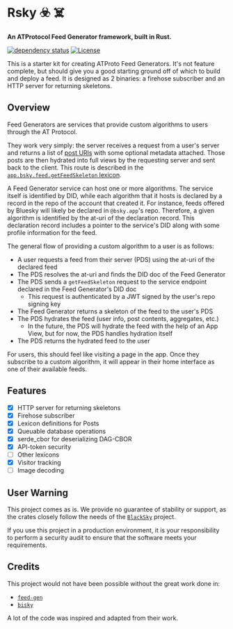 # <h1> Rsky ☣️ ☠️ </h1>

<p><strong>An ATProtocol Feed Generator framework, built in Rust.</strong></p>

[![dependency status](https://deps.rs/repo/github/rudyfraser/rsky/status.svg?style=flat-square)](https://deps.rs/repo/github/rudyfraser/rsky) [![License](https://img.shields.io/badge/License-Apache_2.0-blue.svg)](https://opensource.org/licenses/Apache-2.0)

This is a starter kit for creating ATProto Feed Generators. It's not feature complete, but should give you a good starting ground off of which to build and deploy a feed. It is designed as 2 binaries: a firehose subscriber and an HTTP server for returning skeletons.

## Overview

Feed Generators are services that provide custom algorithms to users through the AT Protocol.

They work very simply: the server receives a request from a user's server and returns a list of [post URIs](https://atproto.com/specs/at-uri-scheme) with some optional metadata attached. Those posts are then hydrated into full views by the requesting server and sent back to the client. This route is described in the [`app.bsky.feed.getFeedSkeleton` lexicon](https://atproto.com/lexicons/app-bsky-feed#appbskyfeedgetfeedskeleton).

A Feed Generator service can host one or more algorithms. The service itself is identified by DID, while each algorithm that it hosts is declared by a record in the repo of the account that created it. For instance, feeds offered by Bluesky will likely be declared in `@bsky.app`'s repo. Therefore, a given algorithm is identified by the at-uri of the declaration record. This declaration record includes a pointer to the service's DID along with some profile information for the feed.

The general flow of providing a custom algorithm to a user is as follows:
- A user requests a feed from their server (PDS) using the at-uri of the declared feed
- The PDS resolves the at-uri and finds the DID doc of the Feed Generator
- The PDS sends a `getFeedSkeleton` request to the service endpoint declared in the Feed Generator's DID doc
  - This request is authenticated by a JWT signed by the user's repo signing key
- The Feed Generator returns a skeleton of the feed to the user's PDS
- The PDS hydrates the feed (user info, post contents, aggregates, etc.)
  - In the future, the PDS will hydrate the feed with the help of an App View, but for now, the PDS handles hydration itself
- The PDS returns the hydrated feed to the user

For users, this should feel like visiting a page in the app. Once they subscribe to a custom algorithm, it will appear in their home interface as one of their available feeds.

## Features

-   [x] HTTP server for returning skeletons
-   [x] Firehose subscriber
-   [x] Lexicon definitions for Posts
-   [x] Queuable database operations
-   [x] serde_cbor for deserializing DAG-CBOR
-   [x] API-token security
-   [ ] Other lexicons
-   [x] Visitor tracking
-   [ ] Image decoding

## User Warning

This project comes as is. We provide no guarantee of stability or support, as the crates closely follow the needs of the [`BlackSky`](https://bsky.app/profile/did:plc:w4xbfzo7kqfes5zb7r6qv3rw/feed/blacksky/) project.

If you use this project in a production environment, it is your responsibility to perform a security audit to ensure that the software meets your requirements.


## Credits

This project would not have been possible without the great work done in:

-   [`feed-gen`](https://github.com/bluesky-social/feed-generator)
-   [`bisky`](https://github.com/jesopo/bisky)

A lot of the code was inspired and adapted from their work.
